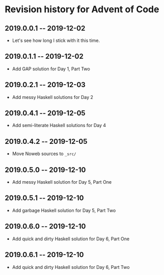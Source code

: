 # Revision history for Advent of Code

## 2019.0.0.1 -- 2019-12-02

* Let's see how long I stick with it this time.

## 2019.0.1.1 -- 2019-12-02

* Add GAP solution for Day 1, Part Two

## 2019.0.2.1 -- 2019-12-03

* Add messy Haskell solutions for Day 2

## 2019.0.4.1 -- 2019-12-05

* Add semi-literate Haskell solutions for Day 4

## 2019.0.4.2 -- 2019-12-05

* Move Noweb sources to `_src/`

## 2019.0.5.0 -- 2019-12-10

* Add messy Haskell solution for Day 5, Part One

## 2019.0.5.1 -- 2019-12-10

* Add garbage Haskell solution for Day 5, Part Two

## 2019.0.6.0 -- 2019-12-10

* Add quick and dirty Haskell solution for Day 6, Part One

## 2019.0.6.1 -- 2019-12-10

* Add quick and dirty Haskell solution for Day 6, Part Two
